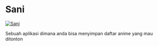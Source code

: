 # Sani

[![Sani](https://img.shields.io/badge/Sani-APK-black.svg?style=for-the-badge&logo=android)](https://github.com/ariear/sani/releases/download/v1.0/sani.apk)

Sebuah aplikasi dimana anda bisa menyimpan daftar anime yang mau ditonton
